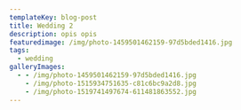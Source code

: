 ```yaml
---
templateKey: blog-post
title: Wedding 2
description: opis opis
featuredimage: /img/photo-1459501462159-97d5bded1416.jpg
tags:
  - wedding
galleryImages:
  - - /img/photo-1459501462159-97d5bded1416.jpg
    - /img/photo-1515934751635-c81c6bc9a2d8.jpg
    - /img/photo-1519741497674-611481863552.jpg
---
```


